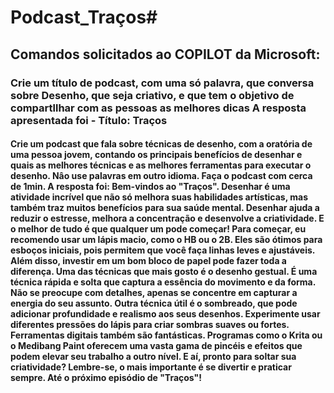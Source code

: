 # Podcast_Traços#
## Comandos solicitados ao COPILOT da Microsoft: 
### Crie um título de podcast, com uma só palavra, que conversa sobre Desenho, que seja criativo, e que tem o objetivo de compartllhar com as pessoas as melhores dicas A resposta apresentada foi - Título: Traços
#### Crie um podcast que fala sobre técnicas de desenho, com a oratória de uma pessoa jovem, contando os principais benefícios de desenhar e quais as melhores técnicas e as melhores ferramentas para executar o desenho. Nâo use palavras em outro idioma. Faça o podcast com cerca de 1min. A resposta foi: Bem-vindos ao "Traços". Desenhar é uma atividade incrível que não só melhora suas habilidades artísticas, mas também traz muitos benefícios para sua saúde mental. Desenhar ajuda a reduzir o estresse, melhora a concentração e desenvolve a criatividade. E o melhor de tudo é que qualquer um pode começar! Para começar, eu recomendo usar um lápis macio, como o HB ou o 2B. Eles são ótimos para esboços iniciais, pois permitem que você faça linhas leves e ajustáveis. Além disso, investir em um bom bloco de papel pode fazer toda a diferença. Uma das técnicas que mais gosto é o desenho gestual. É uma técnica rápida e solta que captura a essência do movimento e da forma. Não se preocupe com detalhes, apenas se concentre em capturar a energia do seu assunto. Outra técnica útil é o sombreado, que pode adicionar profundidade e realismo aos seus desenhos. Experimente usar diferentes pressões do lápis para criar sombras suaves ou fortes. Ferramentas digitais também são fantásticas. Programas como o Krita ou o Medibang Paint oferecem uma vasta gama de pincéis e efeitos que podem elevar seu trabalho a outro nível. E aí, pronto para soltar sua criatividade? Lembre-se, o mais importante é se divertir e praticar sempre. Até o próximo episódio de "Traços"!
